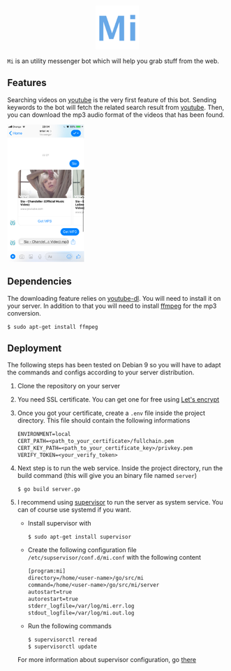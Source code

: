 <p align="center">
  <img src="logo.png" width="20%" border="0" alt="avo" />
  <br />
</p>

`Mi` is an utility messenger bot which will help you grab stuff from the web.

## Features
Searching videos on [youtube](https://www.youtube.com) is the very first feature of this bot. Sending keywords to the bot will fetch the related search result from [youtube](https://www.youtube.com). Then, you can download the mp3 audio format of the videos that has been found.

<p>
  <img src="screen-shot.png" width="35%" border="0" alt="avo" />
  <br />
</p>

## Dependencies
The downloading feature relies on [youtube-dl](https://github.com/rg3/youtube-dl/). You will need to install it on your server. In addition to that you will need to install [ffmpeg](https://www.ostechnix.com/install-ffmpeg-linux/) for the mp3 conversion.
````
$ sudo apt-get install ffmpeg
````

## Deployment
The following steps has been tested on Debian 9 so you will have to adapt the commands and configs according to your server distribution.
1. Clone the repository on your server
2. You need SSL certificate. You can get one for free using [Let's encrypt](https://letsencrypt.org)
3. Once you got your certificate, create a `.env` file inside the project directory. This file should contain the following informations
    ````
    ENVIRONMENT=local
    CERT_PATH=<path_to_your_certificate>/fullchain.pem
    CERT_KEY_PATH=<path_to_your_certificate_key>/privkey.pem
    VERIFY_TOKEN=<your_verify_token>
    ````
4. Next step is to run the web service. Inside the project directory, run the build command (this will give you an binary file named `server`)
    ````
    $ go build server.go
    ````
5. I recommend using [supervisor](http://supervisord.org) to run the server as system service. You can of course use systemd if you want.

    * Install supervisor with
        ```
        $ sudo apt-get install supervisor
        ```

    * Create the following configuration file `/etc/supservisor/conf.d/mi.conf` with the following content
    
        ```
        [program:mi]
        directory=/home/<user-name>/go/src/mi
        command=/home/<user-name>/go/src/mi/server
        autostart=true
        autorestart=true
        stderr_logfile=/var/log/mi.err.log
        stdout_logfile=/var/log/mi.out.log
        ```
    
    * Run the following commands
        ```
        $ supervisorctl reread
        $ supervisorctl update
        ```
    
    For more information about supervisor configuration, go [there](https://www.digitalocean.com/community/tutorials/how-to-install-and-manage-supervisor-on-ubuntu-and-debian-vps)


